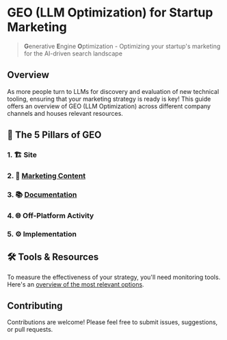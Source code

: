 # GEO (LLM Optimization) for Startup Marketing

> **G**enerative **E**ngine **O**ptimization - Optimizing your startup's marketing for the AI-driven search landscape

## Overview

As more people turn to LLMs for discovery and evaluation of new technical tooling, ensuring that your marketing strategy is ready is key! This guide offers an overview of GEO (LLM Optimization) across different company channels and houses relevant resources.

## 🚀 The 5 Pillars of GEO

### 1. 🏗️ Site

### 2. 📝 [Marketing Content](TechnicalMarketingContent.md)

### 3. 📚 [Documentation](Documentation.md)

### 4. 🌐 Off-Platform Activity

### 5. ⚙️ Implementation

## 🛠️ Tools & Resources

To measure the effectiveness of your strategy, you'll need monitoring tools. Here's an [overview of the most relevant options](Tooling.md).

## Contributing

Contributions are welcome! Please feel free to submit issues, suggestions, or pull requests.
